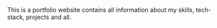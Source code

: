 This is a portfolio website contains all information about my skills, tech-stack, projects and all.
